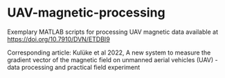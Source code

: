 # UAV-magnetic-processing
Exemplary MATLAB scripts for processing UAV magnetic data available at https://doi.org/10.7910/DVN/ETDBI9

Corresponding article: Kulüke et al 2022, A new system to measure the gradient vector of the magnetic field on unmanned aerial vehicles (UAV) - data processing and practical field experiment
